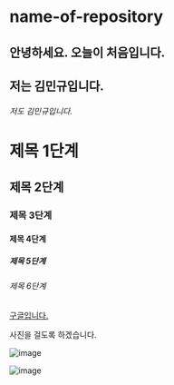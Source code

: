 # name-of-repository
## 안녕하세요. 오늘이 처음입니다.
## 저는 김민규입니다.
###### 저도 김민규입니다.
# 제목 1단계
## 제목 2단계  
### 제목 3단계
#### 제목 4단계
##### 제목 5단계
###### 제목 6단계 
[구글입니다.](https://google.com)





사진을 걸도록 하겠습니다.

![image](https://encrypted-tbn0.gstatic.com/images?q=tbn:ANd9GcQ8QjxUo5HkqZ3spoP5FBKcY-YGOIS4PinytQ&usqp=CAU)

![image](https://encrypted-tbn0.gstatic.com/images?q=tbn:ANd9GcQXWuh3IrA5RkqIUHzcAHRFowLfwlv1hVVt1Q&usqp=CAU)
